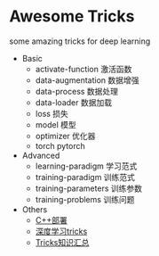 # Awesome Tricks
some amazing tricks for deep learning
- Basic
  - activate-function 激活函数
  - data-augmentation 数据增强
  - data-process 数据处理
  - data-loader 数据加载
  - loss 损失
  - model 模型
  - optimizer 优化器
  - torch pytorch
- Advanced
  - learning-paradigm 学习范式
  - training-paradigm 训练范式
  - training-parameters 训练参数
  - training-problems 训练问题
- Others
  - [C++部署](https://mp.weixin.qq.com/s/vu9vfMrPGhznSpGYIE-4eA)
  - [深度学习tricks](https://mp.weixin.qq.com/s/PkUDeBmdvH29-tdH9n8oDw) 
  - [Tricks知识汇总](https://www.blog.dailydoseofds.com/p/free-daily-dose-of-data-science-pdf) 
